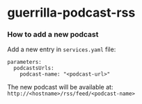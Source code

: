 # guerrilla-podcast-rss

### How to add a new podcast
Add a new entry in `services.yaml` file:
```shell
parameters:
  podcastsUrls:
    podcast-name: "<podcast-url>"
```

The new podcast will be available at: `http://<hostname>/rss/feed/<podcast-name>`